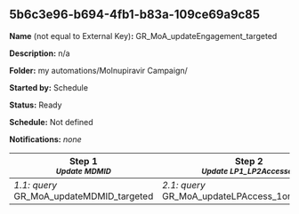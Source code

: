 ## 5b6c3e96-b694-4fb1-b83a-109ce69a9c85

**Name** (not equal to External Key)**:** GR_MoA_updateEngagement_targeted

**Description:** n/a

**Folder:** my automations/Molnupiravir Campaign/

**Started by:** Schedule

**Status:** Ready

**Schedule:** Not defined

**Notifications:** _none_


| Step 1<br>_<small>Update MDMID</small>_ | Step 2<br>_<small>Update LP1_LP2Accesses</small>_ | Step 3<br>_<small>Update LP3Accesses</small>_ | Step 4<br>_<small>Update LP4Accesses</small>_ | Step 5<br>_<small>Update Email1Open</small>_ | Step 6<br>_<small>Update Email2Open</small>_ | Step 7<br>_<small>Update Email3Open</small>_ | Step 8<br>_<small>Update Email4Open</small>_ | Step 9<br>_<small>Update Email5Open</small>_ | Step 10<br>_<small>Update Email6Open</small>_ | Step 11<br>_<small>-</small>_ |
| --- | --- | --- | --- | --- | --- | --- | --- | --- | --- | --- |
| _1.1: query_<br>GR_MoA_updateMDMID_targeted | _2.1: query_<br>GR_MoA_updateLPAccess_1or2_targeted | _3.1: query_<br>GR_MoA_updateLPAccess_3_targeted | _4.1: query_<br>GR_MoA_updateLPAccess_4_targeted | _5.1: query_<br>GR_MoA_UpdateEmail1Open_targeted | _6.1: query_<br>GR_MoA_updateEmail2Open_targeted | _7.1: query_<br>GR_MoA_updateEmail3Open_targeted | _8.1: query_<br>GR_MoA_updateEmail4Open_targeted | _9.1: query_<br>GR_MoA_updateEmail5Open_targeted | _10.1: query_<br>GR_MoA_updateEmail6Open_targeted | _11.1: query_<br>GR_MoA_updatetargetedusers_query |

